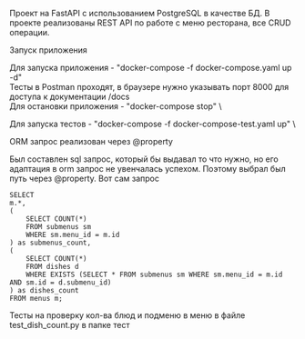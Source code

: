 Проект на FastAPI с использованием PostgreSQL в качестве БД. В проекте реализованы REST API по работе с меню ресторана, все CRUD операции. 

Запуск приложения

Для запуска приложения - "docker-compose -f docker-compose.yaml up -d" \
Тесты в Postman проходят, в браузере нужно указывать порт 8000 для доступа к документации /docs \
Для остановки приложения - "docker-compose stop" \

Для запуска тестов - "docker-compose -f docker-compose-test.yaml up" \



ORM запрос реализован через @property

Был составлен sql запрос, который бы выдавал то что нужно, но его адаптация в orm запрос не увенчалась успехом. Поэтому выбрал был путь через @property. Вот сам запрос

    SELECT 
    m.*,
    (
        SELECT COUNT(*) 
        FROM submenus sm 
        WHERE sm.menu_id = m.id
    ) as submenus_count,
    (
        SELECT COUNT(*) 
        FROM dishes d 
        WHERE EXISTS (SELECT * FROM submenus sm WHERE sm.menu_id = m.id AND sm.id = d.submenu_id)
    ) as dishes_count
    FROM menus m;


Тесты на проверку кол-ва блюд и подменю в меню в файле test_dish_count.py в папке тест
